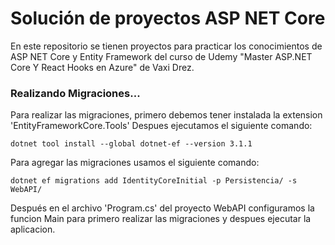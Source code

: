 # Solución de proyectos ASP NET Core

En este repositorio se tienen proyectos para practicar los 
conocimientos de ASP NET Core y Entity Framework del curso 
de Udemy "Master ASP.NET Core Y React Hooks en Azure" de Vaxi Drez.


### Realizando Migraciones...

Para realizar las migraciones, primero debemos tener instalada la 
extension 'EntityFrameworkCore.Tools'
Despues ejecutamos el siguiente comando: 
```
dotnet tool install --global dotnet-ef --version 3.1.1
```

Para agregar las migraciones usamos el siguiente comando: 
```
dotnet ef migrations add IdentityCoreInitial -p Persistencia/ -s WebAPI/
```

Después en el archivo 'Program.cs' del proyecto WebAPI configuramos la funcion 
Main para primero realizar las migraciones y despues ejecutar la aplicacion.